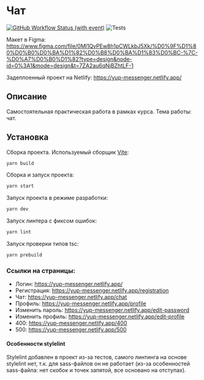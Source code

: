 # Чат

[![GitHub Workflow Status (with event)](https://img.shields.io/github/actions/workflow/status/labstack/echo/echo.yml?style=flat-square)](https://github.com/ilon-mars/middle.messenger.praktikum.yandex/actions)
![Tests](https://github.com/ilon-mars/middle.messenger.praktikum.yandex/actions/workflows/tests.yml/badge.svg)

Макет в Figma: https://www.figma.com/file/0Ml1QvPEw8h1pCWLkbJ5Xk/%D0%9F%D1%80%D0%B0%D0%BA%D1%82%D0%B8%D0%BA%D1%83%D0%BC-%7C-%D0%A7%D0%B0%D1%82?type=design&node-id=0%3A1&mode=design&t=7ZA2au6qNjBZhtLF-1

Задеплоенный проект на Netlify: https://yup-messenger.netlify.app/

## Описание

Самостоятельная практическая работа в рамках курса. Тема работы: чат.

## Установка

Сборка проекта. Используемый сборщик [Vite](https://vitejs.dev/):

```bash
yarn build
```

Сборка и запуск проекта:

```bash
yarn start
```

Запуск проекта в режиме разработки:

```bash
yarn dev
```

Запуск линтера с фиксом ошибок:

```bash
yarn lint
```

Запуск проверки типов tsc:

```bash
yarn prebuild
```

### Ссылки на страницы:

- Логин: https://yup-messenger.netlify.app/
- Регистрация: https://yup-messenger.netlify.app/registration
- Чат: https://yup-messenger.netlify.app/chat
- Профиль: https://yup-messenger.netlify.app/profile
- Изменить пароль: https://yup-messenger.netlify.app/edit-password
- Изменить профиль: https://yup-messenger.netlify.app/edit-profile
- 400: https://yup-messenger.netlify.app/400
- 500: https://yup-messenger.netlify.app/500

#### Особенности stylelint

Stylelint добавлен в проект из-за тестов, самого линтинга на основе stylelint нет, т.к. для sass-файлов он не работает (из-за особенностей sass-файла: нет скобок и точек запятой, все основано на отступах).
